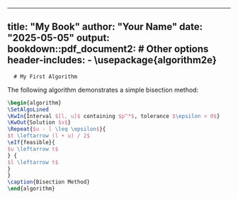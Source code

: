    ---
   title: "My Book"
   author: "Your Name"
   date: "2025-05-05"
   output:
     bookdown::pdf_document2:
       # Other options
       header-includes:
         - \usepackage{algorithm2e}
   ---
   
      # My First Algorithm

   The following algorithm demonstrates a simple bisection method:

   ```latex
   \begin{algorithm}
   \SetAlgoLined
   \KwIn{Interval $[l, u]$ containing $p^*$, tolerance $\epsilon > 0$}
   \KwOut{Solution $x$}
   \Repeat{$u - l \leq \epsilon$}{
   $t \leftarrow (l + u) / 2$
   \eIf{feasible}{
   $u \leftarrow t$
   } {
   $l \leftarrow t$
   }
   }
   \caption{Bisection Method}
   \end{algorithm}
